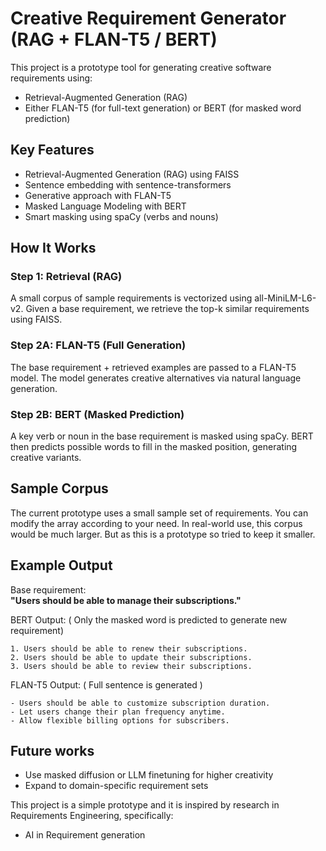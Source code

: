 # Creative Requirement Generator (RAG + FLAN-T5 / BERT)

This project is a prototype tool for generating creative software requirements using:
- Retrieval-Augmented Generation (RAG)
- Either FLAN-T5 (for full-text generation) or BERT (for masked word prediction)

## Key Features
- Retrieval-Augmented Generation (RAG) using FAISS
- Sentence embedding with sentence-transformers
- Generative approach with FLAN-T5
- Masked Language Modeling with BERT
- Smart masking using spaCy (verbs and nouns)


## How It Works
### Step 1: Retrieval (RAG)
A small corpus of sample requirements is vectorized using all-MiniLM-L6-v2. Given a base requirement, we retrieve the top-k similar requirements using FAISS.

### Step 2A: FLAN-T5 (Full Generation)
The base requirement + retrieved examples are passed to a FLAN-T5 model. The model generates creative alternatives via natural language generation.

### Step 2B: BERT (Masked Prediction)
A key verb or noun in the base requirement is masked using spaCy. BERT then predicts possible words to fill in the masked position, generating creative variants.

## Sample Corpus
The current prototype uses a small sample set of requirements. You can modify the array according to your need. In real-world use, this corpus would be much larger. But as this is a prototype so tried to keep it smaller.

## Example Output
Base requirement: <br>
**"Users should be able to manage their subscriptions."**

BERT Output: ( Only the masked word is predicted to generate new requirement)
```
1. Users should be able to renew their subscriptions.
2. Users should be able to update their subscriptions.
3. Users should be able to review their subscriptions.
```
FLAN-T5 Output: ( Full sentence is generated )
```
- Users should be able to customize subscription duration.
- Let users change their plan frequency anytime.
- Allow flexible billing options for subscribers.
```

## Future works
- Use masked diffusion or LLM finetuning for higher creativity
- Expand to domain-specific requirement sets

This project is a simple prototype and it is inspired by research in Requirements Engineering, specifically:
- AI in Requirement generation

